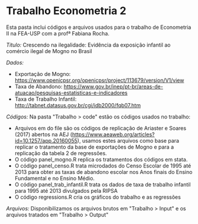 # Trabalho Econometria 2

Esta pasta inclui códigos e arquivos usados para o trabalho de Econometria II na FEA-USP com a profª Fabiana Rocha.

*Título:* Crescendo na ilegalidade: Evidência da exposição infantil ao comércio ilegal de Mogno no Brasil

*Dados:* 
- Exportação de Mogno: https://www.openicpsr.org/openicpsr/project/113679/version/V1/view
- Taxa de Abandono: https://www.gov.br/inep/pt-br/areas-de-atuacao/pesquisas-estatisticas-e-indicadores
- Taxa de Trabalho Infantil: http://tabnet.datasus.gov.br/cgi/idb2000/fqb07.htm

*Códigos:*
Na pasta "Trabalho > code" estão os códigos usados no trabalho:
- Arquivos em do file são os códigos de replicação de Ariaster e Soares (2017) abertos na AEJ (https://www.aeaweb.org/articles?id=10.1257/app.20160055), 
usamos estes arquivos como base para replicar o tratamento da base de exportações de Mogno e para a replicação da tabela 2 de regressões.
- O código panel_mogno.R replica os tratamentos dos códigos em stata.
- O código panel_censo.R trata microdados do Censo Escolar de 1995 até 2013 para obter as taxas de abandono escolar nos 
Anos finais do Ensino Fundamental e no Ensino Médio.
- O código panel_trab_infantil.R trata os dados de taxa de trabalho infantil para 1995 até 2013 divulgados pela RIPSA
- O código regressions.R cria os gráficos do trabalho e as regressões

*Arquivos:*
Disponibilizamos os arquivos brutos em "Trabalho > Input" e os arquivos tratados em "Trabalho > Output"
